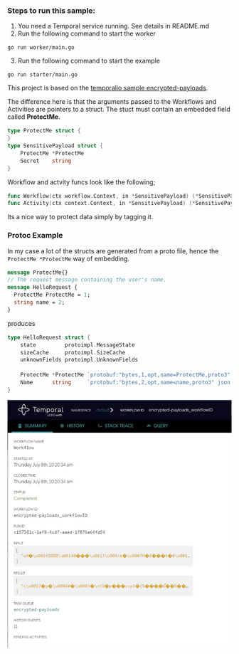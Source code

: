 ### Steps to run this sample:
1) You need a Temporal service running. See details in README.md
2) Run the following command to start the worker
```
go run worker/main.go
```
3) Run the following command to start the example
```
go run starter/main.go
```

This project is based on the [temporalio sample encrypted-payloads](https://github.com/temporalio/samples-go/tree/master/encrypted-payloads).  

The difference here is that the arguments passed to the Workflows and Activities are pointers to a struct.  The stuct must contain an embedded field called **ProtectMe**.  

```go
type ProtectMe struct {
}
type SensitivePayload struct {
	ProtectMe *ProtectMe
	Secret    string
}
```  
Workflow and actvity funcs look like the following;  

```go
func Workflow(ctx workflow.Context, in *SensitivePayload) (*SensitivePayload, error) 
func Activity(ctx context.Context, in *SensitivePayload) (*SensitivePayload, error)
```  
Its a nice way to protect data simply by tagging it.  

### Protoc Example
In my case a lot of the structs are generated from a proto file, hence the ```ProtectMe *ProtectMe``` way of embedding.  

```proto
message ProtectMe{}
// The request message containing the user's name.
message HelloRequest {
  ProtectMe ProtectMe = 1;
  string name = 2;
}
```

produces  

```go
type HelloRequest struct {
	state         protoimpl.MessageState
	sizeCache     protoimpl.SizeCache
	unknownFields protoimpl.UnknownFields

	ProtectMe *ProtectMe `protobuf:"bytes,1,opt,name=ProtectMe,proto3" json:"ProtectMe,omitempty"`
	Name      string     `protobuf:"bytes,2,opt,name=name,proto3" json:"name,omitempty"`
}
```  

![protected temporal data](./docs/temporalio-encrypted-payloads.JPG)

